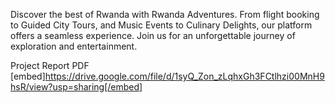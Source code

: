 Discover the best of Rwanda with Rwanda Adventures. From flight booking to Guided City Tours, and Music Events to Culinary Delights, our platform offers a seamless experience. Join us for an unforgettable journey of exploration and entertainment.

Project Report PDF
[embed]https://drive.google.com/file/d/1syQ_Zon_zLqhxGh3FCtlhzi00MnH9hsR/view?usp=sharing[/embed]
